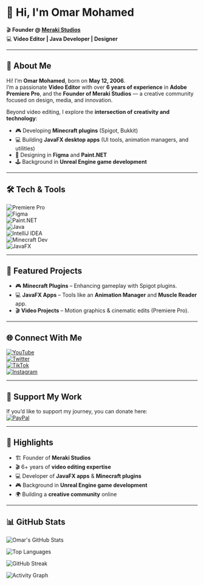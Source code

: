 # 👋 Hi, I'm Omar Mohamed  

🎬 **Founder @ [Meraki Studios](https://discord.gg/B92sqyGJbF)**  
💻 **Video Editor | Java Developer | Designer**  

---

## 🧑 About Me  

Hi! I’m **Omar Mohamed**, born on **May 12, 2006**.  
I’m a passionate **Video Editor** with over **6 years of experience** in **Adobe Premiere Pro**, and the **Founder of Meraki Studios** — a creative community focused on design, media, and innovation.  

Beyond video editing, I explore the **intersection of creativity and technology**:  
- 🎮 Developing **Minecraft plugins** (Spigot, Bukkit)  
- 💻 Building **JavaFX desktop apps** (UI tools, animation managers, and utilities)  
- 🎨 Designing in **Figma** and **Paint.NET**  
- 🕹️ Background in **Unreal Engine game development**  

---

## 🛠️ Tech & Tools  

![Premiere Pro](https://img.shields.io/badge/Adobe%20Premiere%20Pro-9999FF?style=for-the-badge&logo=adobepremierepro&logoColor=white)  
![Figma](https://img.shields.io/badge/Figma-F24E1E?style=for-the-badge&logo=figma&logoColor=white)  
![Paint.NET](https://img.shields.io/badge/Paint.NET-0082C9?style=for-the-badge&logo=paintdotnet&logoColor=white)  
![Java](https://img.shields.io/badge/Java-ED8B00?style=for-the-badge&logo=java&logoColor=white)  
![IntelliJ IDEA](https://img.shields.io/badge/IntelliJ%20IDEA-000000?style=for-the-badge&logo=intellijidea&logoColor=white)  
![Minecraft Dev](https://img.shields.io/badge/Minecraft%20Dev-62B47A?style=for-the-badge&logo=minecraft&logoColor=white)  
![JavaFX](https://img.shields.io/badge/JavaFX-5382A1?style=for-the-badge&logo=openjdk&logoColor=white)  

---

## 📂 Featured Projects  

- 🎮 **Minecraft Plugins** – Enhancing gameplay with Spigot plugins.  
- 💻 **JavaFX Apps** – Tools like an **Animation Manager** and **Muscle Reader** app.  
- 🎬 **Video Projects** – Motion graphics & cinematic edits (Premiere Pro).  

---

## 🌐 Connect With Me  

[![YouTube](https://img.shields.io/badge/YouTube-FF0000?style=for-the-badge&logo=youtube&logoColor=white)](https://www.youtube.com/@omardotcontent)  
[![Twitter](https://img.shields.io/badge/Twitter-1DA1F2?style=for-the-badge&logo=twitter&logoColor=white)](https://x.com/omardotsocial)  
[![TikTok](https://img.shields.io/badge/TikTok-000000?style=for-the-badge&logo=tiktok&logoColor=white)](https://www.tiktok.com/@omardotsocial)  
[![Instagram](https://img.shields.io/badge/Instagram-E4405F?style=for-the-badge&logo=instagram&logoColor=white)](https://www.instagram.com/omardotsocial/)  

---

## 💖 Support My Work  

If you’d like to support my journey, you can donate here:  
[![PayPal](https://img.shields.io/badge/PayPal-00457C?style=for-the-badge&logo=paypal&logoColor=white)](https://www.paypal.com/paypalme/omaomar93)  

---

## 🚀 Highlights  

- 🏗️ Founder of **Meraki Studios**  
- 🎬 6+ years of **video editing expertise**  
- 💻 Developer of **JavaFX apps** & **Minecraft plugins**  
- 🎮 Background in **Unreal Engine game development**  
- 🌍 Building a **creative community** online  

---

## 📊 GitHub Stats  

![Omar's GitHub Stats](https://github-readme-stats.vercel.app/api?username=OmarOmar93&show_icons=true&theme=tokyonight)  

![Top Languages](https://github-readme-stats.vercel.app/api/top-langs/?username=OmarOmar93&layout=compact&theme=tokyonight)  

![GitHub Streak](https://streak-stats.demolab.com?user=OmarOmar93&theme=tokyonight&border_radius=8)  

![Activity Graph](https://github-readme-activity-graph.vercel.app/graph?username=OmarOmar93&theme=tokyo-night)  
